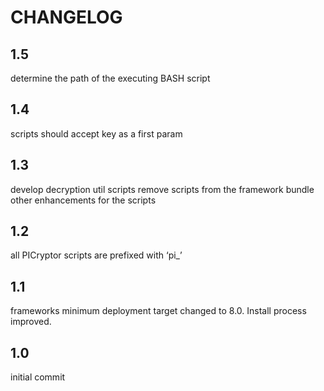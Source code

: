CHANGELOG
=========

## 1.5
determine the path of the executing BASH script

## 1.4
scripts should accept key as a first param

## 1.3
develop decryption util scripts
remove scripts from the framework bundle
other enhancements for the scripts

## 1.2 
all PICryptor scripts are prefixed with ‘pi_’

## 1.1
frameworks minimum deployment target changed to 8.0. Install process improved.

## 1.0
initial commit
